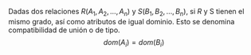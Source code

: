 Dadas dos relaciones $R(A_1, A_2, \dots , A_n)$ y $S(B_1, B_2, \dots , B_n)$, si *R* y S tienen el mismo grado, así como atributos de igual dominio. Esto se denomina compatibilidad de unión o de tipo.
$$dom(A_i) = dom(B_i)$$